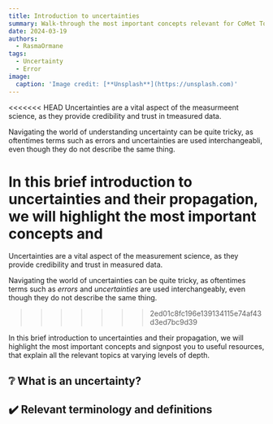 ```yaml
---
title: Introduction to uncertainties
summary: Walk-through the most important concepts relevant for CoMet Toolkit and its applications. 
date: 2024-03-19
authors:
  - RasmaOrmane
tags:
  - Uncertainty
  - Error
image:
  caption: 'Image credit: [**Unsplash**](https://unsplash.com)'
---
```


<<<<<<< HEAD
Uncertainties are a vital aspect of the measurmeent science, as they provide credibility and trust in tmeasured data. 

Navigating the world of understanding uncertainty can be quite tricky, as oftentimes terms such as errors and uncertainties are used interchangeabli, even though they do not describe the same thing.

In this brief introduction to uncertainties and their propagation, we will highlight the most important concepts and 
=======
Uncertainties are a vital aspect of the measurement science, as they provide credibility and trust in measured data.
 
Navigating the world of uncertainties can be quite tricky, as oftentimes terms such as _errors_ and _uncertainties_ are used interchangeably, even though they do not describe the same thing.
>>>>>>> 2ed01c8fc196e139134115e74af43d3ed7bc9d39

In this brief introduction to uncertainties and their propagation, we will highlight the most important concepts and signpost you to useful resources, that explain all the relevant topics at varying levels of depth. 

## ❔ What is an uncertainty?


## ✔️ Relevant terminology and definitions





